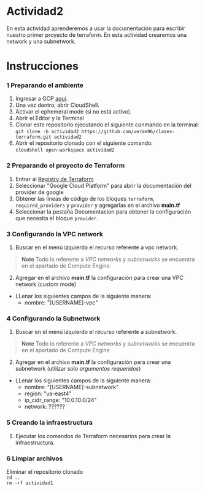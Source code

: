 # Actividad2
En esta actividad aprenderemos a usar la documentación para escribir nuestro
primer proyecto de terraform.
En esta actividad crearemos una network y una subnetwork.

# Instrucciones
### 1 Preparando el ambiente
1. Ingresar a GCP [aquí](https://console.cloud.google.com/welcome?project=crp-dev-cloudsrv-test&supportedpurview=project).
2. Una vez dentro, abrir CloudShell.
3. Activar el ephemeral mode (si no está activo).
4. Abrir el Editor y la Terminal
5. Clonar este repositorio ejecutando el siguiente conmando en la terminal: <br/>
`git clone -b actividad2 https://github.com/veram96/clases-terraform.git actividad2`<br/>
6. Abrir el repositorio clonado con el siguiente comando:<br/>
`cloudshell open-workspace actividad2`<br/>

### 2 Preparando el proyecto de Terraform
1. Entrar al [Registry de Terraform](https://registry.terraform.io/browse/providers)
2. Seleccionar "Google Cloud Platform" para abrir la documentación del provider de google
3. Obtener las lineas de código de los bloques `terraform`, `required_providers` y `provider`
y agregarlas en el archivo **main.tf**
4. Seleccionar la pestaña Documentacion para obtener la configuración que necesita el bloque `provider`.

### 3 Configurando la VPC network
1. Buscar en el menú izquierdo el recurso referente a vpc network.
> **Note**
> Todo lo referente a *VPC networks* y *subnetworks* se encuentra en el apartado de Compute Engine
2. Agregar en el archivo **main.tf** la configuración para crear una VPC network (custom mode)
  - LLenar los siguientes campos de la siguiente manera:
      - nombre: "[USERNAME]-vpc"

### 4 Configurando la Subnetwork
1. Buscar en el menú izquierdo el recurso referente a subnetwork.
> **Note**
> Todo lo referente a *VPC networks* y *subnetworks* se encuentra en el apartado de Compute Engine
2. Agregar en el archivo **main.tf** la configuración para crear una subnetwork (utilizar solo *argumentos requeridos*)
  - LLenar los siguientes campos de la siguiente manera:
    - nombre: "[USERNAME]-subnetwork"
    - region: "us-east4"
    - ip_cidr_range: "10.0.10.0/24"
    - network: ??????

### 5 Creando la infraestructura
1. Ejecutar los comandos de Terraform necesarios para crear la infraestructura.

### 6 Limpiar archivos
Eliminar el repositorio clonado<br/>
`cd ..`<br/>
`rm -rf actividad1`